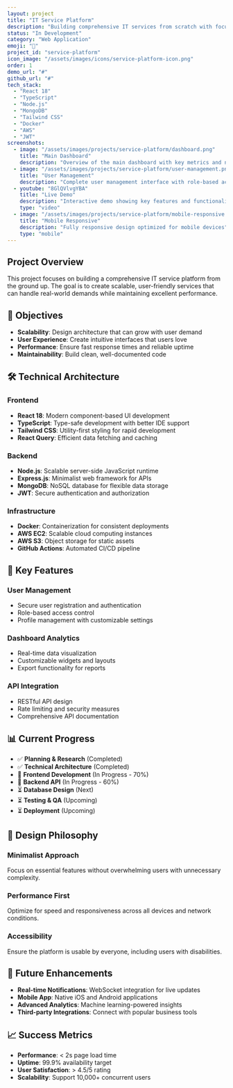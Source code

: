 ```yaml
---
layout: project
title: "IT Service Platform"
description: "Building comprehensive IT services from scratch with focus on user experience, scalable architecture, and growth strategy."
status: "In Development"
category: "Web Application"
emoji: "🚀"
project_id: "service-platform"
icon_image: "/assets/images/icons/service-platform-icon.png"
order: 1
demo_url: "#"
github_url: "#"
tech_stack:
  - "React 18"
  - "TypeScript"
  - "Node.js"
  - "MongoDB"
  - "Tailwind CSS"
  - "Docker"
  - "AWS"
  - "JWT"
screenshots:
  - image: "/assets/images/projects/service-platform/dashboard.png"
    title: "Main Dashboard"
    description: "Overview of the main dashboard with key metrics and navigation"
  - image: "/assets/images/projects/service-platform/user-management.png"
    title: "User Management"
    description: "Complete user management interface with role-based access"
  - youtube: "8GlQVlvgYBA"
    title: "Live Demo"
    description: "Interactive demo showing key features and functionality"
    type: "video"
  - image: "/assets/images/projects/service-platform/mobile-responsive.png"
    title: "Mobile Responsive"
    description: "Fully responsive design optimized for mobile devices"
    type: "mobile"
---
```


## Project Overview

This project focuses on building a comprehensive IT service platform from the ground up. The goal is to create scalable, user-friendly services that can handle real-world demands while maintaining excellent performance.

## 🎯 Objectives

- **Scalability**: Design architecture that can grow with user demand
- **User Experience**: Create intuitive interfaces that users love
- **Performance**: Ensure fast response times and reliable uptime
- **Maintainability**: Build clean, well-documented code

## 🛠️ Technical Architecture

### Frontend
- **React 18**: Modern component-based UI development
- **TypeScript**: Type-safe development with better IDE support
- **Tailwind CSS**: Utility-first styling for rapid development
- **React Query**: Efficient data fetching and caching

### Backend
- **Node.js**: Scalable server-side JavaScript runtime
- **Express.js**: Minimalist web framework for APIs
- **MongoDB**: NoSQL database for flexible data storage
- **JWT**: Secure authentication and authorization

### Infrastructure
- **Docker**: Containerization for consistent deployments
- **AWS EC2**: Scalable cloud computing instances
- **AWS S3**: Object storage for static assets
- **GitHub Actions**: Automated CI/CD pipeline

## 🚀 Key Features

### User Management
- Secure user registration and authentication
- Role-based access control
- Profile management with customizable settings

### Dashboard Analytics
- Real-time data visualization
- Customizable widgets and layouts
- Export functionality for reports

### API Integration
- RESTful API design
- Rate limiting and security measures
- Comprehensive API documentation

## 📊 Current Progress

- ✅ **Planning & Research** (Completed)
- ✅ **Technical Architecture** (Completed) 
- 🔄 **Frontend Development** (In Progress - 70%)
- 🔄 **Backend API** (In Progress - 60%)
- ⏳ **Database Design** (Next)
- ⏳ **Testing & QA** (Upcoming)
- ⏳ **Deployment** (Upcoming)

## 🎨 Design Philosophy

### Minimalist Approach
Focus on essential features without overwhelming users with unnecessary complexity.

### Performance First
Optimize for speed and responsiveness across all devices and network conditions.

### Accessibility
Ensure the platform is usable by everyone, including users with disabilities.

## 🔮 Future Enhancements

- **Real-time Notifications**: WebSocket integration for live updates
- **Mobile App**: Native iOS and Android applications
- **Advanced Analytics**: Machine learning-powered insights
- **Third-party Integrations**: Connect with popular business tools

## 📈 Success Metrics

- **Performance**: < 2s page load time
- **Uptime**: 99.9% availability target
- **User Satisfaction**: > 4.5/5 rating
- **Scalability**: Support 10,000+ concurrent users
